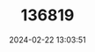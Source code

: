 ---
title: "136819"
category: "Hipposideros khaokhouayensis"
draft: false
date: 2024-02-22 13:03:51
languages:
  English: ["Phou Khao Khouay Leaf-nosed Bat"]
---